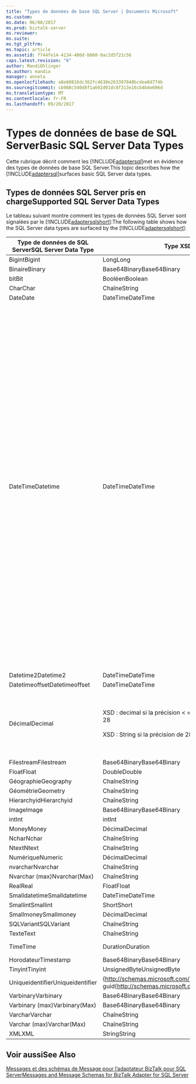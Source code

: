 ```yaml
---
title: "Types de données de base SQL Server | Documents Microsoft"
ms.custom: 
ms.date: 06/08/2017
ms.prod: biztalk-server
ms.reviewer: 
ms.suite: 
ms.tgt_pltfrm: 
ms.topic: article
ms.assetid: f744fe14-4134-486d-b060-9ac2d5f21c56
caps.latest.revision: "6"
author: MandiOhlinger
ms.author: mandia
manager: anneta
ms.openlocfilehash: a8e60816dc362fc4630e263397048bcdee8d774b
ms.sourcegitcommit: cb908c540d8f1a692d01dc8f313e16cb4b4e696d
ms.translationtype: MT
ms.contentlocale: fr-FR
ms.lasthandoff: 09/20/2017
---
```

# <a name="basic-sql-server-data-types"></a><span data-ttu-id="bc0ea-102">Types de données de base de SQL Server</span><span class="sxs-lookup"><span data-stu-id="bc0ea-102">Basic SQL Server Data Types</span></span>
<span data-ttu-id="bc0ea-103">Cette rubrique décrit comment les [!INCLUDE[adaptersql](../../includes/adaptersql-md.md)]met en évidence des types de données de base SQL Server.</span><span class="sxs-lookup"><span data-stu-id="bc0ea-103">This topic describes how the [!INCLUDE[adaptersql](../../includes/adaptersql-md.md)]surfaces basic SQL Server data types.</span></span>  
  
## <a name="supported-sql-server-data-types"></a><span data-ttu-id="bc0ea-104">Types de données SQL Server pris en charge</span><span class="sxs-lookup"><span data-stu-id="bc0ea-104">Supported SQL Server Data Types</span></span>  
 <span data-ttu-id="bc0ea-105">Le tableau suivant montre comment les types de données SQL Server sont signalées par le [!INCLUDE[adaptersqlshort](../../includes/adaptersqlshort-md.md)]:</span><span class="sxs-lookup"><span data-stu-id="bc0ea-105">The following table shows how the SQL Server data types are surfaced by the [!INCLUDE[adaptersqlshort](../../includes/adaptersqlshort-md.md)]:</span></span>  
  
|<span data-ttu-id="bc0ea-106">Type de données de SQL Server</span><span class="sxs-lookup"><span data-stu-id="bc0ea-106">SQL Server Data Type</span></span>|<span data-ttu-id="bc0ea-107">Type XSD</span><span class="sxs-lookup"><span data-stu-id="bc0ea-107">XSD type</span></span>|<span data-ttu-id="bc0ea-108">Type .NET</span><span class="sxs-lookup"><span data-stu-id="bc0ea-108">.NET type</span></span>|<span data-ttu-id="bc0ea-109">Commentaires</span><span class="sxs-lookup"><span data-stu-id="bc0ea-109">Comments</span></span>|  
|--------------------------|--------------|---------------|--------------|  
|<span data-ttu-id="bc0ea-110">Bigint</span><span class="sxs-lookup"><span data-stu-id="bc0ea-110">Bigint</span></span>|<span data-ttu-id="bc0ea-111">Long</span><span class="sxs-lookup"><span data-stu-id="bc0ea-111">Long</span></span>|<span data-ttu-id="bc0ea-112">Long</span><span class="sxs-lookup"><span data-stu-id="bc0ea-112">Long</span></span>|-|  
|<span data-ttu-id="bc0ea-113">Binaire</span><span class="sxs-lookup"><span data-stu-id="bc0ea-113">Binary</span></span>|<span data-ttu-id="bc0ea-114">Base64Binary</span><span class="sxs-lookup"><span data-stu-id="bc0ea-114">Base64Binary</span></span>|<span data-ttu-id="bc0ea-115">Byte[]</span><span class="sxs-lookup"><span data-stu-id="bc0ea-115">Byte[]</span></span>|-|  
|<span data-ttu-id="bc0ea-116">bit</span><span class="sxs-lookup"><span data-stu-id="bc0ea-116">Bit</span></span>|<span data-ttu-id="bc0ea-117">Booléen</span><span class="sxs-lookup"><span data-stu-id="bc0ea-117">Boolean</span></span>|<span data-ttu-id="bc0ea-118">Bool</span><span class="sxs-lookup"><span data-stu-id="bc0ea-118">Bool</span></span>|-|  
|<span data-ttu-id="bc0ea-119">Char</span><span class="sxs-lookup"><span data-stu-id="bc0ea-119">Char</span></span>|<span data-ttu-id="bc0ea-120">Chaîne</span><span class="sxs-lookup"><span data-stu-id="bc0ea-120">String</span></span>|<span data-ttu-id="bc0ea-121">Chaîne</span><span class="sxs-lookup"><span data-stu-id="bc0ea-121">String</span></span>|-|  
|<span data-ttu-id="bc0ea-122">Date</span><span class="sxs-lookup"><span data-stu-id="bc0ea-122">Date</span></span>|<span data-ttu-id="bc0ea-123">DateTime</span><span class="sxs-lookup"><span data-stu-id="bc0ea-123">DateTime</span></span>|<span data-ttu-id="bc0ea-124">DateTime</span><span class="sxs-lookup"><span data-stu-id="bc0ea-124">DateTime</span></span>|-|  
|<span data-ttu-id="bc0ea-125">DateTime</span><span class="sxs-lookup"><span data-stu-id="bc0ea-125">Datetime</span></span>|<span data-ttu-id="bc0ea-126">DateTime</span><span class="sxs-lookup"><span data-stu-id="bc0ea-126">DateTime</span></span>|<span data-ttu-id="bc0ea-127">DateTime</span><span class="sxs-lookup"><span data-stu-id="bc0ea-127">DateTime</span></span>|<span data-ttu-id="bc0ea-128">Lors de l’écriture des données à un champ de date/heure, l’adaptateur stocke toujours l’heure GMT.</span><span class="sxs-lookup"><span data-stu-id="bc0ea-128">While writing data to a Datetime field, the adapter always stores the time in GMT.</span></span> <span data-ttu-id="bc0ea-129">Si vous spécifiez les informations de fuseau horaire, l’adaptateur utilise ces informations pour convertir la valeur en une valeur d’heure GMT valide et l’écrit dans la table de base de données.</span><span class="sxs-lookup"><span data-stu-id="bc0ea-129">If you specify the time-zone information, the adapter uses that to convert the value to a valid GMT value, and writes it to the database table.</span></span> <span data-ttu-id="bc0ea-130">Par exemple, 12/31/2008T23:59:59 + 5:30 est écrite dans la table comme 31/12/2008 6:29:59 PM.</span><span class="sxs-lookup"><span data-stu-id="bc0ea-130">For example, 12/31/2008T23:59:59+5:30 is written to the table as 12/31/2008 6:29:59 PM.</span></span><br /><br /> <span data-ttu-id="bc0ea-131">Toutefois, si vous ne spécifiez pas les informations de fuseau horaire, l’adaptateur considère que la valeur soit déjà au format GMT et écrit la même valeur dans la table.</span><span class="sxs-lookup"><span data-stu-id="bc0ea-131">However, if you do not specify the time-zone information, the adapter considers the value to be in GMT already, and writes the same value to the table.</span></span> <span data-ttu-id="bc0ea-132">Par exemple, 12/31/2008T23:59:59 est écrite dans la table comme 31/12/2008 11:59:59 PM.</span><span class="sxs-lookup"><span data-stu-id="bc0ea-132">For example, 12/31/2008T23:59:59 is written to the table as 12/31/2008 11:59:59 PM.</span></span>|  
|<span data-ttu-id="bc0ea-133">Datetime2</span><span class="sxs-lookup"><span data-stu-id="bc0ea-133">Datetime2</span></span>|<span data-ttu-id="bc0ea-134">DateTime</span><span class="sxs-lookup"><span data-stu-id="bc0ea-134">DateTime</span></span>|<span data-ttu-id="bc0ea-135">DateTime</span><span class="sxs-lookup"><span data-stu-id="bc0ea-135">DateTime</span></span>|-|  
|<span data-ttu-id="bc0ea-136">Datetimeoffset</span><span class="sxs-lookup"><span data-stu-id="bc0ea-136">Datetimeoffset</span></span>|<span data-ttu-id="bc0ea-137">DateTime</span><span class="sxs-lookup"><span data-stu-id="bc0ea-137">DateTime</span></span>|<span data-ttu-id="bc0ea-138">DateTime</span><span class="sxs-lookup"><span data-stu-id="bc0ea-138">DateTime</span></span>|-|  
|<span data-ttu-id="bc0ea-139">Décimal</span><span class="sxs-lookup"><span data-stu-id="bc0ea-139">Decimal</span></span>|<span data-ttu-id="bc0ea-140">XSD : decimal si la précision < = 28</span><span class="sxs-lookup"><span data-stu-id="bc0ea-140">xsd:decimal if precision <= 28</span></span><br /><br /> <span data-ttu-id="bc0ea-141">XSD : String si la précision de 28 ></span><span class="sxs-lookup"><span data-stu-id="bc0ea-141">xsd:string if precision > 28</span></span>|<span data-ttu-id="bc0ea-142">Décimal si la précision < = 28</span><span class="sxs-lookup"><span data-stu-id="bc0ea-142">Decimal if precision <= 28</span></span><br /><br /> <span data-ttu-id="bc0ea-143">Si la précision de la chaîne de 28 ></span><span class="sxs-lookup"><span data-stu-id="bc0ea-143">String if precision > 28</span></span>|-|  
|<span data-ttu-id="bc0ea-144">Filestream</span><span class="sxs-lookup"><span data-stu-id="bc0ea-144">Filestream</span></span>|<span data-ttu-id="bc0ea-145">Base64Binary</span><span class="sxs-lookup"><span data-stu-id="bc0ea-145">Base64Binary</span></span>|<span data-ttu-id="bc0ea-146">Byte[]</span><span class="sxs-lookup"><span data-stu-id="bc0ea-146">Byte[]</span></span>|-|  
|<span data-ttu-id="bc0ea-147">Float</span><span class="sxs-lookup"><span data-stu-id="bc0ea-147">Float</span></span>|<span data-ttu-id="bc0ea-148">Double</span><span class="sxs-lookup"><span data-stu-id="bc0ea-148">Double</span></span>|<span data-ttu-id="bc0ea-149">Double</span><span class="sxs-lookup"><span data-stu-id="bc0ea-149">Double</span></span>|-|  
|<span data-ttu-id="bc0ea-150">Géographie</span><span class="sxs-lookup"><span data-stu-id="bc0ea-150">Geography</span></span>|<span data-ttu-id="bc0ea-151">Chaîne</span><span class="sxs-lookup"><span data-stu-id="bc0ea-151">String</span></span>|<span data-ttu-id="bc0ea-152">Chaîne</span><span class="sxs-lookup"><span data-stu-id="bc0ea-152">String</span></span>|-|  
|<span data-ttu-id="bc0ea-153">Géométrie</span><span class="sxs-lookup"><span data-stu-id="bc0ea-153">Geometry</span></span>|<span data-ttu-id="bc0ea-154">Chaîne</span><span class="sxs-lookup"><span data-stu-id="bc0ea-154">String</span></span>|<span data-ttu-id="bc0ea-155">Chaîne</span><span class="sxs-lookup"><span data-stu-id="bc0ea-155">String</span></span>|-|  
|<span data-ttu-id="bc0ea-156">Hierarchyid</span><span class="sxs-lookup"><span data-stu-id="bc0ea-156">Hierarchyid</span></span>|<span data-ttu-id="bc0ea-157">Chaîne</span><span class="sxs-lookup"><span data-stu-id="bc0ea-157">String</span></span>|<span data-ttu-id="bc0ea-158">Chaîne</span><span class="sxs-lookup"><span data-stu-id="bc0ea-158">String</span></span>|-|  
|<span data-ttu-id="bc0ea-159">Image</span><span class="sxs-lookup"><span data-stu-id="bc0ea-159">Image</span></span>|<span data-ttu-id="bc0ea-160">Base64Binary</span><span class="sxs-lookup"><span data-stu-id="bc0ea-160">Base64Binary</span></span>|<span data-ttu-id="bc0ea-161">Byte[]</span><span class="sxs-lookup"><span data-stu-id="bc0ea-161">Byte[]</span></span>|-|  
|<span data-ttu-id="bc0ea-162">int</span><span class="sxs-lookup"><span data-stu-id="bc0ea-162">Int</span></span>|<span data-ttu-id="bc0ea-163">int</span><span class="sxs-lookup"><span data-stu-id="bc0ea-163">Int</span></span>|<span data-ttu-id="bc0ea-164">int</span><span class="sxs-lookup"><span data-stu-id="bc0ea-164">Int</span></span>|-|  
|<span data-ttu-id="bc0ea-165">Money</span><span class="sxs-lookup"><span data-stu-id="bc0ea-165">Money</span></span>|<span data-ttu-id="bc0ea-166">Décimal</span><span class="sxs-lookup"><span data-stu-id="bc0ea-166">Decimal</span></span>|<span data-ttu-id="bc0ea-167">Décimal</span><span class="sxs-lookup"><span data-stu-id="bc0ea-167">Decimal</span></span>|-|  
|<span data-ttu-id="bc0ea-168">Nchar</span><span class="sxs-lookup"><span data-stu-id="bc0ea-168">Nchar</span></span>|<span data-ttu-id="bc0ea-169">Chaîne</span><span class="sxs-lookup"><span data-stu-id="bc0ea-169">String</span></span>|<span data-ttu-id="bc0ea-170">Chaîne</span><span class="sxs-lookup"><span data-stu-id="bc0ea-170">String</span></span>|-|  
|<span data-ttu-id="bc0ea-171">Ntext</span><span class="sxs-lookup"><span data-stu-id="bc0ea-171">Ntext</span></span>|<span data-ttu-id="bc0ea-172">Chaîne</span><span class="sxs-lookup"><span data-stu-id="bc0ea-172">String</span></span>|<span data-ttu-id="bc0ea-173">Chaîne</span><span class="sxs-lookup"><span data-stu-id="bc0ea-173">String</span></span>|-|  
|<span data-ttu-id="bc0ea-174">Numérique</span><span class="sxs-lookup"><span data-stu-id="bc0ea-174">Numeric</span></span>|<span data-ttu-id="bc0ea-175">Décimal</span><span class="sxs-lookup"><span data-stu-id="bc0ea-175">Decimal</span></span>|<span data-ttu-id="bc0ea-176">Décimal</span><span class="sxs-lookup"><span data-stu-id="bc0ea-176">Decimal</span></span>|-|  
|<span data-ttu-id="bc0ea-177">nvarchar</span><span class="sxs-lookup"><span data-stu-id="bc0ea-177">Nvarchar</span></span>|<span data-ttu-id="bc0ea-178">Chaîne</span><span class="sxs-lookup"><span data-stu-id="bc0ea-178">String</span></span>|<span data-ttu-id="bc0ea-179">Chaîne</span><span class="sxs-lookup"><span data-stu-id="bc0ea-179">String</span></span>|-|  
|<span data-ttu-id="bc0ea-180">Nvarchar (max)</span><span class="sxs-lookup"><span data-stu-id="bc0ea-180">Nvarchar(Max)</span></span>|<span data-ttu-id="bc0ea-181">Chaîne</span><span class="sxs-lookup"><span data-stu-id="bc0ea-181">String</span></span>|<span data-ttu-id="bc0ea-182">Chaîne</span><span class="sxs-lookup"><span data-stu-id="bc0ea-182">String</span></span>|-|  
|<span data-ttu-id="bc0ea-183">Real</span><span class="sxs-lookup"><span data-stu-id="bc0ea-183">Real</span></span>|<span data-ttu-id="bc0ea-184">Float</span><span class="sxs-lookup"><span data-stu-id="bc0ea-184">Float</span></span>|<span data-ttu-id="bc0ea-185">Float</span><span class="sxs-lookup"><span data-stu-id="bc0ea-185">Float</span></span>|-|  
|<span data-ttu-id="bc0ea-186">Smalldatetime</span><span class="sxs-lookup"><span data-stu-id="bc0ea-186">Smalldatetime</span></span>|<span data-ttu-id="bc0ea-187">DateTime</span><span class="sxs-lookup"><span data-stu-id="bc0ea-187">DateTime</span></span>|<span data-ttu-id="bc0ea-188">DateTime</span><span class="sxs-lookup"><span data-stu-id="bc0ea-188">DateTime</span></span>|-|  
|<span data-ttu-id="bc0ea-189">Smallint</span><span class="sxs-lookup"><span data-stu-id="bc0ea-189">Smallint</span></span>|<span data-ttu-id="bc0ea-190">Short</span><span class="sxs-lookup"><span data-stu-id="bc0ea-190">Short</span></span>|<span data-ttu-id="bc0ea-191">Short</span><span class="sxs-lookup"><span data-stu-id="bc0ea-191">Short</span></span>|-|  
|<span data-ttu-id="bc0ea-192">Smallmoney</span><span class="sxs-lookup"><span data-stu-id="bc0ea-192">Smallmoney</span></span>|<span data-ttu-id="bc0ea-193">Décimal</span><span class="sxs-lookup"><span data-stu-id="bc0ea-193">Decimal</span></span>|<span data-ttu-id="bc0ea-194">Décimal</span><span class="sxs-lookup"><span data-stu-id="bc0ea-194">Decimal</span></span>|-|  
|<span data-ttu-id="bc0ea-195">SQLVariant</span><span class="sxs-lookup"><span data-stu-id="bc0ea-195">SQLVariant</span></span>|<span data-ttu-id="bc0ea-196">Chaîne</span><span class="sxs-lookup"><span data-stu-id="bc0ea-196">String</span></span>|<span data-ttu-id="bc0ea-197">Chaîne</span><span class="sxs-lookup"><span data-stu-id="bc0ea-197">String</span></span>|-|  
|<span data-ttu-id="bc0ea-198">Texte</span><span class="sxs-lookup"><span data-stu-id="bc0ea-198">Text</span></span>|<span data-ttu-id="bc0ea-199">Chaîne</span><span class="sxs-lookup"><span data-stu-id="bc0ea-199">String</span></span>|<span data-ttu-id="bc0ea-200">Chaîne</span><span class="sxs-lookup"><span data-stu-id="bc0ea-200">String</span></span>|-|  
|<span data-ttu-id="bc0ea-201">Time</span><span class="sxs-lookup"><span data-stu-id="bc0ea-201">Time</span></span>|<span data-ttu-id="bc0ea-202">Duration</span><span class="sxs-lookup"><span data-stu-id="bc0ea-202">Duration</span></span>|<span data-ttu-id="bc0ea-203">intervalle de temps</span><span class="sxs-lookup"><span data-stu-id="bc0ea-203">Timespan</span></span>|-|  
|<span data-ttu-id="bc0ea-204">Horodateur</span><span class="sxs-lookup"><span data-stu-id="bc0ea-204">Timestamp</span></span>|<span data-ttu-id="bc0ea-205">Base64Binary</span><span class="sxs-lookup"><span data-stu-id="bc0ea-205">Base64Binary</span></span>|<span data-ttu-id="bc0ea-206">Byte[]</span><span class="sxs-lookup"><span data-stu-id="bc0ea-206">Byte[]</span></span>|-|  
|<span data-ttu-id="bc0ea-207">Tinyint</span><span class="sxs-lookup"><span data-stu-id="bc0ea-207">Tinyint</span></span>|<span data-ttu-id="bc0ea-208">UnsignedByte</span><span class="sxs-lookup"><span data-stu-id="bc0ea-208">UnsignedByte</span></span>|<span data-ttu-id="bc0ea-209">Byte</span><span class="sxs-lookup"><span data-stu-id="bc0ea-209">Byte</span></span>|-|  
|<span data-ttu-id="bc0ea-210">Uniqueidentifier</span><span class="sxs-lookup"><span data-stu-id="bc0ea-210">Uniqueidentifier</span></span>|<span data-ttu-id="bc0ea-211">{http://schemas.microsoft.com/2003/10/Serialization/} : guid</span><span class="sxs-lookup"><span data-stu-id="bc0ea-211">{http://schemas.microsoft.com/2003/10/Serialization/}:guid</span></span>|<span data-ttu-id="bc0ea-212">Guid</span><span class="sxs-lookup"><span data-stu-id="bc0ea-212">Guid</span></span>|-|  
|<span data-ttu-id="bc0ea-213">Varbinary</span><span class="sxs-lookup"><span data-stu-id="bc0ea-213">Varbinary</span></span>|<span data-ttu-id="bc0ea-214">Base64Binary</span><span class="sxs-lookup"><span data-stu-id="bc0ea-214">Base64Binary</span></span>|<span data-ttu-id="bc0ea-215">Byte[]</span><span class="sxs-lookup"><span data-stu-id="bc0ea-215">Byte[]</span></span>|-|  
|<span data-ttu-id="bc0ea-216">Varbinary (max)</span><span class="sxs-lookup"><span data-stu-id="bc0ea-216">Varbinary(Max)</span></span>|<span data-ttu-id="bc0ea-217">Base64Binary</span><span class="sxs-lookup"><span data-stu-id="bc0ea-217">Base64Binary</span></span>|<span data-ttu-id="bc0ea-218">Byte[]</span><span class="sxs-lookup"><span data-stu-id="bc0ea-218">Byte[]</span></span>|-|  
|<span data-ttu-id="bc0ea-219">Varchar</span><span class="sxs-lookup"><span data-stu-id="bc0ea-219">Varchar</span></span>|<span data-ttu-id="bc0ea-220">Chaîne</span><span class="sxs-lookup"><span data-stu-id="bc0ea-220">String</span></span>|<span data-ttu-id="bc0ea-221">Chaîne</span><span class="sxs-lookup"><span data-stu-id="bc0ea-221">String</span></span>|-|  
|<span data-ttu-id="bc0ea-222">Varchar (max)</span><span class="sxs-lookup"><span data-stu-id="bc0ea-222">Varchar(Max)</span></span>|<span data-ttu-id="bc0ea-223">Chaîne</span><span class="sxs-lookup"><span data-stu-id="bc0ea-223">String</span></span>|<span data-ttu-id="bc0ea-224">String</span><span class="sxs-lookup"><span data-stu-id="bc0ea-224">String</span></span>|-|  
|<span data-ttu-id="bc0ea-225">XML</span><span class="sxs-lookup"><span data-stu-id="bc0ea-225">XML</span></span>|<span data-ttu-id="bc0ea-226">String</span><span class="sxs-lookup"><span data-stu-id="bc0ea-226">String</span></span>|<span data-ttu-id="bc0ea-227">Chaîne</span><span class="sxs-lookup"><span data-stu-id="bc0ea-227">String</span></span>|-|  
  
## <a name="see-also"></a><span data-ttu-id="bc0ea-228">Voir aussi</span><span class="sxs-lookup"><span data-stu-id="bc0ea-228">See Also</span></span>  
 [<span data-ttu-id="bc0ea-229">Messages et des schémas de Message pour l’adaptateur BizTalk pour SQL Server</span><span class="sxs-lookup"><span data-stu-id="bc0ea-229">Messages and Message Schemas for BizTalk Adapter for SQL Server</span></span>](../../adapters-and-accelerators/adapter-sql/messages-and-message-schemas-for-biztalk-adapter-for-sql-server.md)